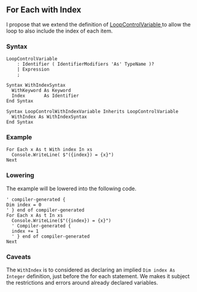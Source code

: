 ## For Each with Index
I propose that we extend the definition of [LoopControlVariable ](https://github.com/dotnet/vblang/blob/master/spec/statements.md#fornext-statements) to allow the loop to also include the index of each item.

### Syntax
```
LoopControlVariable
    : Identifier ( IdentifierModifiers 'As' TypeName )?
    | Expression
    ;

Syntax WithIndexSyntax
  WithKeyword As Keyword
  Index       As Identifier
End Syntax

Syntax LoopControlWithIndexVariable Inherits LoopControlVariable 
  WithIndex As WithIndexSyntax   
End Syntax
```
### Example
```vbnet
For Each x As t With index In xs
  Console.WriteLine( $"({index}) = {x}")
Next
```

### Lowering
The example will be lowered into the following code.
```vbnet
' compiler-generated {
Dim index = 0
' } end of compiler-generated
For Each x As t In xs
  Console.WriteLine($"({index}) = {x}")
  ' Compiler-generated {
  index += 1
  ' } end of compiler-generated
Next
```

### Caveats
The `WithIndex` is to considered as declaring an implied `Dim index As Integer` definition, just before the for each statement.  We makes it subject the restrictions and errors around already declared variables.

